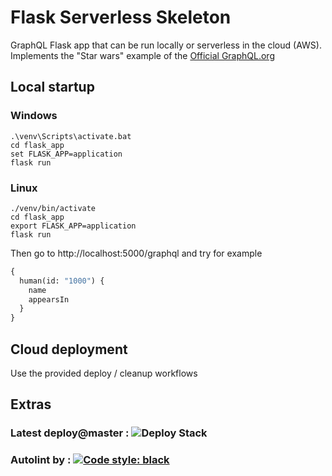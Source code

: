 # Flask Serverless Skeleton

GraphQL Flask app that can be run locally or serverless in the cloud (AWS).
Implements the "Star wars" example of the [Official GraphQL.org](https://graphql.org/)

## Local startup
### Windows
```shell
.\venv\Scripts\activate.bat
cd flask_app
set FLASK_APP=application
flask run
```
### Linux
```shell
./venv/bin/activate
cd flask_app
export FLASK_APP=application
flask run
```

Then go to http://localhost:5000/graphql
and try for example
```graphql
{
  human(id: "1000") {
    name
    appearsIn
  }
}
```

## Cloud deployment
Use the provided deploy / cleanup workflows

## Extras
### Latest deploy@master : ![Deploy Stack](https://github.com/muldos/graphql-serverless/workflows/Deploy%20Stack/badge.svg?branch=master&event=workflow_dispatch)

### Autolint by : [![Code style: black](https://img.shields.io/badge/code%20style-black-000000.svg)](https://github.com/psf/black) 

